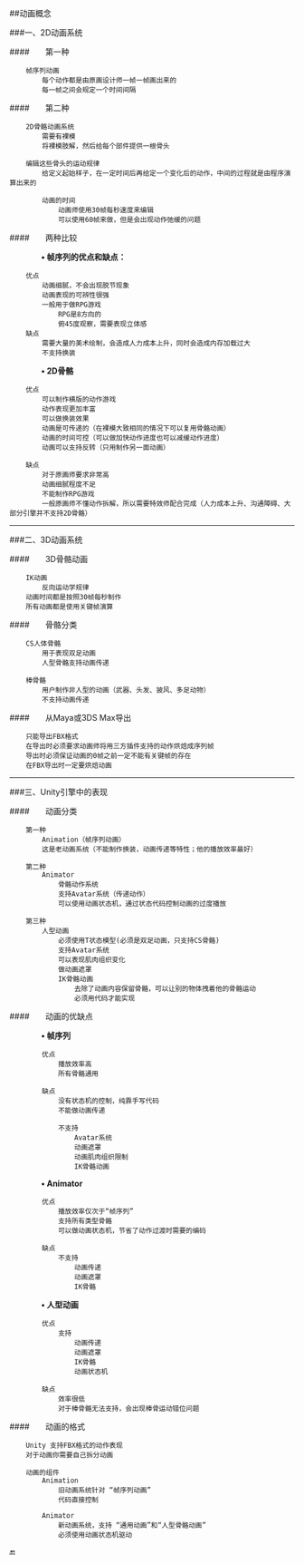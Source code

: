 ##动画概念

###一、2D动画系统

####&emsp;&emsp;第一种
```
    帧序列动画
        每个动作都是由原画设计师一帧一帧画出来的
        每一帧之间会规定一个时间间隔
```
####&emsp;&emsp;第二种
```
    2D骨骼动画系统
        需要有裸模
        将裸模肢解，然后给每个部件提供一根骨头

    编辑这些骨头的运动规律
        给定义起始样子，在一定时间后再给定一个变化后的动作，中间的过程就是由程序演算出来的

        动画的时间
            动画师使用30帧每秒速度来编辑
            可以使用60帧来做，但是会出现动作弛缓的问题
```

####&emsp;&emsp;两种比较

&emsp;&emsp;&emsp;&emsp;**• 帧序列的优点和缺点：**
```
    优点
        动画细腻，不会出现脱节现象
        动画表现的可辨性很强
        一般用于做RPG游戏
            RPG是8方向的
            俯45度观察，需要表现立体感
    缺点
        需要大量的美术绘制，会造成人力成本上升，同时会造成内存加载过大
        不支持换装
```

&emsp;&emsp;&emsp;&emsp;**• 2D骨骼**
```
    优点
        可以制作横版的动作游戏
        动作表现更加丰富
        可以做换装效果
        动画是可传递的（在裸模大致相同的情况下可以复用骨骼动画）
        动画的时间可控（可以做加快动作进度也可以减缓动作进度）
        动画可以支持反转（只用制作另一面动画）

    缺点
        对于原画师要求非常高
        动画细腻程度不足
        不能制作RPG游戏
        一般原画师不懂动作拆解，所以需要特效师配合完成（人力成本上升、沟通障碍、大部分引擎并不支持2D骨骼）
```

---

###二、3D动画系统

####&emsp;&emsp;3D骨骼动画
```
    IK动画
        反向运动学规律
    动画时间都是按照30帧每秒制作
    所有动画都是使用关键帧演算
```
####&emsp;&emsp;骨骼分类
```
    CS人体骨骼
        用于表现双足动画
        人型骨骼支持动画传递

    棒骨骼
        用户制作非人型的动画（武器、头发、披风、多足动物）
        不支持动画传递
```

####&emsp;&emsp;从Maya或3DS Max导出
```
    只能导出FBX格式
    在导出时必须要求动画师将用三方插件支持的动作烘焙成序列帧
    导出时必须保证动画的0帧之前一定不能有关键帧的存在
    在FBX导出时一定要烘焙动画
```

---

###三、Unity引擎中的表现

####&emsp;&emsp;动画分类
```
    第一种
        Animation（帧序列动画）
        这是老动画系统（不能制作换装，动画传递等特性；他的播放效率最好）

    第二种
        Animator
            骨骼动作系统
            支持Avatar系统（传递动作）
            可以使用动画状态机，通过状态代码控制动画的过度播放

    第三种
        人型动画
            必须使用T状态模型(必须是双足动画，只支持CS骨骼)
            支持Avatar系统
            可以表现肌肉组织变化
            做动画遮罩
            IK骨骼动画
                去除了动画内容保留骨骼，可以让别的物体拽着他的骨骼运动
                必须用代码才能实现
```

####&emsp;&emsp;动画的优缺点

&emsp;&emsp;&emsp;&emsp;**• 帧序列**

```
        优点
            播放效率高
            所有骨骼通用

        缺点
            没有状态机的控制，纯靠手写代码
            不能做动画传递

            不支持
                Avatar系统
                动画遮罩
                动画肌肉组织限制
                IK骨骼动画
```

&emsp;&emsp;&emsp;&emsp;**• Animator**
```
        优点
            播放效率仅次于“帧序列”
            支持所有类型骨骼
            可以做动画状态机，节省了动作过渡时需要的编码

        缺点
            不支持
                动画传递
                动画遮罩
                IK骨骼
```

&emsp;&emsp;&emsp;&emsp;**• 人型动画**

```
        优点
            支持
                动画传递
                动画遮罩
                IK骨骼
                动画状态机

        缺点
            效率很低
            对于棒骨骼无法支持，会出现棒骨运动错位问题
```

####&emsp;&emsp;动画的格式
```
    Unity 支持FBX格式的动作表现
    对于动画你需要自己拆分动画

    动画的组件
        Animation
            旧动画系统针对 “帧序列动画”
            代码直接控制

        Animator
            新动画系统，支持 “通用动画”和“人型骨骼动画”
            必须使用动画状态机驱动
```

🔚



